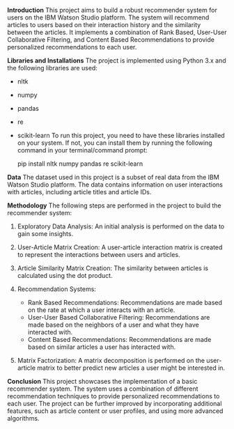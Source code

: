 **Introduction**
This project aims to build a robust recommender system for users on the IBM Watson Studio platform. The system will recommend articles to users based on their interaction history and the similarity between the articles. It implements a combination of Rank Based, User-User Collaborative Filtering, and Content Based Recommendations to provide personalized recommendations to each user.

**Libraries and Installations**
The project is implemented using Python 3.x and the following libraries are used:

- nltk
- numpy
- pandas
- re
- scikit-learn
To run this project, you need to have these libraries installed on your system. If not, you can install them by running the following command in your terminal/command prompt:


    pip install nltk numpy pandas re scikit-learn

**Data**
The dataset used in this project is a subset of real data from the IBM Watson Studio platform. The data contains information on user interactions with articles, including article titles and article IDs.

**Methodology**
The following steps are performed in the project to build the recommender system:

1. Exploratory Data Analysis: An initial analysis is performed on the data to gain some insights.

2. User-Article Matrix Creation: A user-article interaction matrix is created to represent the interactions between users and articles.

3. Article Similarity Matrix Creation: The similarity between articles is calculated using the dot product.

4. Recommendation Systems:

    - Rank Based Recommendations: Recommendations are made based on the rate at which a user interacts with an article.
    - User-User Based Collaborative Filtering: Recommendations are made based on the neighbors of a user and what they have interacted with.
    - Content Based Recommendations: Recommendations are made based on similar articles a user has interacted with.

5. Matrix Factorization: A matrix decomposition is performed on the user-article matrix to better predict new articles a user might be interested in.

**Conclusion**
This project showcases the implementation of a basic recommender system. The system uses a combination of different recommendation techniques to provide personalized recommendations to each user. The project can be further improved by incorporating additional features, such as article content or user profiles, and using more advanced algorithms.